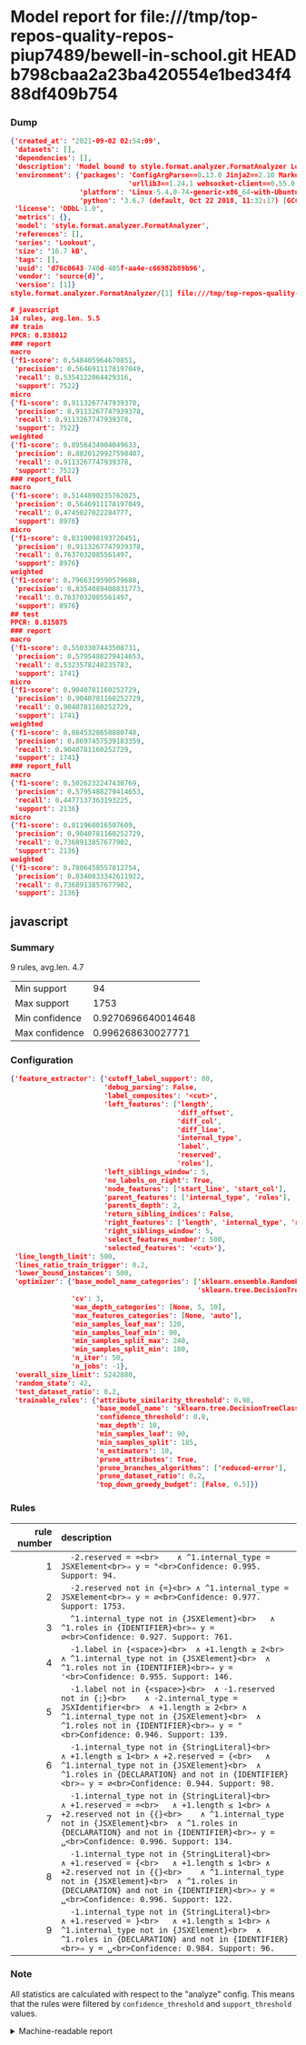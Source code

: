 # Model report for file:///tmp/top-repos-quality-repos-piup7489/bewell-in-school.git HEAD b798cbaa2a23ba420554e1bed34f488df409b754

### Dump

```json
{'created_at': '2021-09-02 02:54:09',
 'datasets': [],
 'dependencies': [],
 'description': 'Model bound to style.format.analyzer.FormatAnalyzer Lookout analyzer.',
 'environment': {'packages': 'ConfigArgParse==0.13.0 Jinja2==2.10 MarkupSafe==1.1.1 PyStemmer==1.3.0 PyYAML==5.1 Pympler==0.5 SQLAlchemy==1.2.10 SQLAlchemy-Utils==0.33.3 asdf==2.3.2 bblfsh==2.12.7 boto==2.49.0 boto3==1.9.130 botocore==1.12.130 cachetools==2.0.1 certifi==2019.3.9 chardet==3.0.4 clint==0.5.1 docker==3.7.0 docker-pycreds==0.4.0 dulwich==0.19.11 grpcio==1.19.0 grpcio-tools==1.19.0 humanfriendly==4.16.1 humanize==0.5.1 idna==2.8 jmespath==0.9.4 jsonschema==2.6.0 lookout-sdk==0.4.1 lookout-sdk-ml==0.19.0 lookout-style==0.2.0 lz4==2.1.6 modelforge==0.12.1 numpy==1.16.2 packaging==19.0 pandas==0.22.0 pip==19.0.3 protobuf==3.7.0 psycopg2-binary==2.7.5 pygtrie==2.3 pyparsing==2.3.1 python-dateutil==2.8.0 python-igraph==0.7.1.post6 pytz==2019.1 requests==2.21.0 requirements-parser==0.2.0 scikit-learn==0.20.1 scikit-optimize==0.5.2 scipy==1.2.1 semantic-version==2.6.0 setuptools==40.8.0 six==1.12.0 smart-open==1.8.1 sourced-ml==0.8.2 spdx==2.5.0 stringcase==1.2.0 tabulate==0.8.2 tqdm==4.31.1 '
                             'urllib3==1.24.1 websocket-client==0.55.0 xxhash==1.3.0',
                 'platform': 'Linux-5.4.0-74-generic-x86_64-with-Ubuntu-18.04-bionic',
                 'python': '3.6.7 (default, Oct 22 2018, 11:32:17) [GCC 8.2.0]'},
 'license': 'ODbL-1.0',
 'metrics': {},
 'model': 'style.format.analyzer.FormatAnalyzer',
 'references': [],
 'series': 'Lookout',
 'size': '16.7 kB',
 'tags': [],
 'uuid': 'd76c0643-740d-405f-aa4e-c66982b89b96',
 'vendor': 'source{d}',
 'version': [1]}
style.format.analyzer.FormatAnalyzer/[1] file:///tmp/top-repos-quality-repos-piup7489/bewell-in-school.git b798cbaa2a23ba420554e1bed34f488df409b754

# javascript
14 rules, avg.len. 5.5
## train
PPCR: 0.838012
### report
macro
{'f1-score': 0.548405964670851,
 'precision': 0.5646911178197049,
 'recall': 0.5354122064429316,
 'support': 7522}
micro
{'f1-score': 0.9113267747939378,
 'precision': 0.9113267747939378,
 'recall': 0.9113267747939378,
 'support': 7522}
weighted
{'f1-score': 0.8956434904049633,
 'precision': 0.8820129927598407,
 'recall': 0.9113267747939378,
 'support': 7522}
### report_full
macro
{'f1-score': 0.5144890235762025,
 'precision': 0.5646911178197049,
 'recall': 0.4745027022284777,
 'support': 8976}
micro
{'f1-score': 0.8310098193720451,
 'precision': 0.9113267747939378,
 'recall': 0.7637032085561497,
 'support': 8976}
weighted
{'f1-score': 0.7966319590579688,
 'precision': 0.8354089408831773,
 'recall': 0.7637032085561497,
 'support': 8976}
## test
PPCR: 0.815075
### report
macro
{'f1-score': 0.5503307443508731,
 'precision': 0.5795488279414653,
 'recall': 0.5323578248235783,
 'support': 1741}
micro
{'f1-score': 0.9040781160252729,
 'precision': 0.9040781160252729,
 'recall': 0.9040781160252729,
 'support': 1741}
weighted
{'f1-score': 0.8845328658880748,
 'precision': 0.8697457539183359,
 'recall': 0.9040781160252729,
 'support': 1741}
### report_full
macro
{'f1-score': 0.5026232247430769,
 'precision': 0.5795488279414653,
 'recall': 0.4477137363193225,
 'support': 2136}
micro
{'f1-score': 0.811968016507609,
 'precision': 0.9040781160252729,
 'recall': 0.7368913857677902,
 'support': 2136}
weighted
{'f1-score': 0.7806458557812754,
 'precision': 0.8340833342611922,
 'recall': 0.7368913857677902,
 'support': 2136}
```

## javascript
### Summary
9 rules, avg.len. 4.7

| | |
|-|-|
|Min support|94|
|Max support|1753|
|Min confidence|0.9270696640014648|
|Max confidence|0.996268630027771|

### Configuration

```json
{'feature_extractor': {'cutoff_label_support': 80,
                       'debug_parsing': False,
                       'label_composites': '<cut>',
                       'left_features': ['length',
                                         'diff_offset',
                                         'diff_col',
                                         'diff_line',
                                         'internal_type',
                                         'label',
                                         'reserved',
                                         'roles'],
                       'left_siblings_window': 5,
                       'no_labels_on_right': True,
                       'node_features': ['start_line', 'start_col'],
                       'parent_features': ['internal_type', 'roles'],
                       'parents_depth': 2,
                       'return_sibling_indices': False,
                       'right_features': ['length', 'internal_type', 'reserved', 'roles'],
                       'right_siblings_window': 5,
                       'select_features_number': 500,
                       'selected_features': '<cut>'},
 'line_length_limit': 500,
 'lines_ratio_train_trigger': 0.2,
 'lower_bound_instances': 500,
 'optimizer': {'base_model_name_categories': ['sklearn.ensemble.RandomForestClassifier',
                                              'sklearn.tree.DecisionTreeClassifier'],
               'cv': 3,
               'max_depth_categories': [None, 5, 10],
               'max_features_categories': [None, 'auto'],
               'min_samples_leaf_max': 120,
               'min_samples_leaf_min': 90,
               'min_samples_split_max': 240,
               'min_samples_split_min': 180,
               'n_iter': 50,
               'n_jobs': -1},
 'overall_size_limit': 5242880,
 'random_state': 42,
 'test_dataset_ratio': 0.2,
 'trainable_rules': {'attribute_similarity_threshold': 0.98,
                     'base_model_name': 'sklearn.tree.DecisionTreeClassifier',
                     'confidence_threshold': 0.8,
                     'max_depth': 10,
                     'min_samples_leaf': 90,
                     'min_samples_split': 185,
                     'n_estimators': 10,
                     'prune_attributes': True,
                     'prune_branches_algorithms': ['reduced-error'],
                     'prune_dataset_ratio': 0.2,
                     'top_down_greedy_budget': [False, 0.5]}}
```

### Rules

| rule number | description |
|----:|:-----|
| 1 | `  -2.reserved = =<br>	∧ ^1.internal_type = JSXElement<br>⇒ y = "<br>Confidence: 0.995. Support: 94.` |
| 2 | `  -2.reserved not in {=}<br>	∧ ^1.internal_type = JSXElement<br>⇒ y = ∅<br>Confidence: 0.977. Support: 1753.` |
| 3 | `  ^1.internal_type not in {JSXElement}<br>	∧ ^1.roles in {IDENTIFIER}<br>⇒ y = ∅<br>Confidence: 0.927. Support: 761.` |
| 4 | `  -1.label in {<space>}<br>	∧ +1.length ≥ 2<br>	∧ ^1.internal_type not in {JSXElement}<br>	∧ ^1.roles not in {IDENTIFIER}<br>⇒ y = '<br>Confidence: 0.955. Support: 146.` |
| 5 | `  -1.label not in {<space>}<br>	∧ -1.reserved not in {;}<br>	∧ -2.internal_type = JSXIdentifier<br>	∧ +1.length ≥ 2<br>	∧ ^1.internal_type not in {JSXElement}<br>	∧ ^1.roles not in {IDENTIFIER}<br>⇒ y = "<br>Confidence: 0.946. Support: 139.` |
| 6 | `  -1.internal_type not in {StringLiteral}<br>	∧ +1.length ≤ 1<br>	∧ +2.reserved = {<br>	∧ ^1.internal_type not in {JSXElement}<br>	∧ ^1.roles in {DECLARATION} and not in {IDENTIFIER}<br>⇒ y = ∅<br>Confidence: 0.944. Support: 98.` |
| 7 | `  -1.internal_type not in {StringLiteral}<br>	∧ +1.reserved = =<br>	∧ +1.length ≤ 1<br>	∧ +2.reserved not in {{}<br>	∧ ^1.internal_type not in {JSXElement}<br>	∧ ^1.roles in {DECLARATION} and not in {IDENTIFIER}<br>⇒ y = ␣<br>Confidence: 0.996. Support: 134.` |
| 8 | `  -1.internal_type not in {StringLiteral}<br>	∧ +1.reserved = {<br>	∧ +1.length ≤ 1<br>	∧ +2.reserved not in {{}<br>	∧ ^1.internal_type not in {JSXElement}<br>	∧ ^1.roles in {DECLARATION} and not in {IDENTIFIER}<br>⇒ y = ␣<br>Confidence: 0.996. Support: 122.` |
| 9 | `  -1.internal_type not in {StringLiteral}<br>	∧ +1.reserved = }<br>	∧ +1.length ≤ 1<br>	∧ ^1.internal_type not in {JSXElement}<br>	∧ ^1.roles in {DECLARATION} and not in {IDENTIFIER}<br>⇒ y = ␣<br>Confidence: 0.984. Support: 96.` |

### Note
All statistics are calculated with respect to the "analyze" config. This means that the rules were filtered by
`confidence_threshold` and `support_threshold` values.

<details>
    <summary>Machine-readable report</summary>
```json
{"javascript": {"avg_rule_len": 4.666666666666667, "max_conf": 0.996268630027771, "max_support": 1753, "min_conf": 0.9270696640014648, "min_support": 94, "num_rules": 9}}
```
</details>
